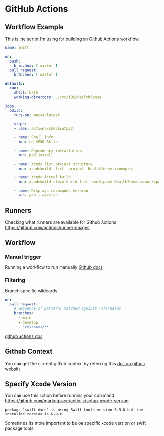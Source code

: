 # GitHub Actions

## Workflow Example

This is the script I’m using for building on Github Actions workflow.

```yaml
name: Swift

on:
  push:
    branches: [ master ]
  pull_request:
    branches: [ master ]

defaults:
  run:
    shell: bash
    working-directory: ./src/iOS/HealthSense

jobs:
  build:
    runs-on: macos-latest

    steps:
    - uses: actions/checkout@v2

    - name: Shell Info
      run: cd $PWD && ls

    - name: Dependency installation
      run: pod install

    - name: Xcode list project structure
      run: xcodebuild -list -project  HealthSense.xcodeproj

    - name: Xcode Actual Build
      run: xcodebuild clean build test -workspace HealthSense.xcworkspace -scheme HealthSenseCI -destination "platform=iOS Simulator,OS=13.3,name=iPhone 11" ONLY_ACTIVE_ARCH=NO CODE_SIGNING_REQUIRED=NO -skip-testing:HealthSenseUITests

    - name: Displays cocoapods version
      run: pod --version
```



## Runners

Checking what runners are available for Github Actions
https://github.com/actions/runner-images

## Workflow

### Manual trigger

Running a workflow to run manually
[Github docs](https://docs.github.com/en/actions/using-workflows/manually-running-a-workflow)

### Filtering

Branch specific wildcards

```yaml
on:
  pull_request:
    # Sequence of patterns matched against refs/heads
    branches:    
      - main
      - develop
      - 'releases/**'
```


[github actions doc](https://docs.github.com/en/actions/using-workflows/workflow-syntax-for-github-actions#example-including-branches)


## Github Context

You can get the current github context by referring this [doc on github website](https://docs.github.com/en/actions/learn-github-actions/contexts)

## Specify Xcode Version

You can use this action before running your command
https://github.com/marketplace/actions/setup-xcode-version

```log
package 'swift-docc' is using Swift tools version 5.9.0 but the installed version is 5.8.0
```

Sometimes its more important to be on specific xcode version or swift package tools
